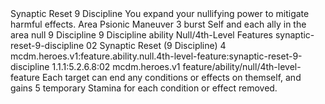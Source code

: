 <ability>
  <name>Synaptic Reset</name>
  <cost>9 Discipline</cost>
  <flavor>You expand your nullifying power to mitigate harmful effects.</flavor>
  <keywords>
    <keyword>Area</keyword>
    <keyword>Psionic</keyword>
  </keywords>
  <type>Maneuver</type>
  <distance>3 burst</distance>
  <target>Self and each ally in the area</target>
  <metadata>
    <class>null</class>
    <cost>9 Discipline</cost>
    <cost_amount>9</cost_amount>
    <cost_resource>Discipline</cost_resource>
    <feature_type>ability</feature_type>
    <file_dpath>Null/4th-Level Features</file_dpath>
    <item_id>synaptic-reset-9-discipline</item_id>
    <item_index>02</item_index>
    <item_name>Synaptic Reset (9 Discipline)</item_name>
    <level>4</level>
    <scc>mcdm.heroes.v1:feature.ability.null.4th-level-feature:synaptic-reset-9-discipline</scc>
    <scdc>1.1.1:5.2.6.8:02</scdc>
    <source>mcdm.heroes.v1</source>
    <type>feature/ability/null/4th-level-feature</type>
  </metadata>
  <effects>
    <effect type="mundane">Each target can end any conditions or effects on themself, and gains 5 temporary Stamina for each condition or effect removed.</effect>
  </effects>
</ability>
